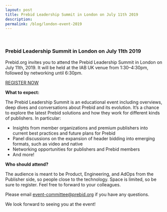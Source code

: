 ```yaml
---
layout: post
title: Prebid Leadership Summit in London on July 11th 2019
description: 
permalink: /blog/london-event-2019
---
```



<br>

### Prebid Leadership Summit in London on July 11th 2019

Prebid.org invites you to attend the Prebid Leadership Summit in London on July 11th, 2019. It will be held at the IAB UK venue from 1:30–4:30pm, followed by networking until 6:30pm.

[REGISTER NOW](https://www.eventbrite.com/e/july-2019-prebid-leadership-summit-london-tickets-63441520295)

**What to expect:**

The Prebid Leadership Summit is an educational event including overviews, deep dives and conversations about Prebid and its evolution. It’s a chance to explore the latest Prebid solutions and how they work for different kinds of publishers. In particular:

* Insights from member organizations and premium publishers into current best practices and future plans for Prebid
* Panel discussions on the expansion of header bidding into emerging formats, such as video and native
* Networking opportunities for publishers and Prebid members 
* And more!

**Who should attend?**

The audience is meant to be Product, Engineering, and AdOps from the Publisher side, so people close to the technology. Space is limited, so be sure to register. Feel free to forward to your colleagues. 

Please email event-committee@prebid.org if you have any questions.

We look forward to seeing you at the event!
